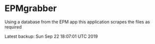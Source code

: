 # EPMgrabber
Using a database from the EPM app this application scrapes the files as required


Latest backup: Sun Sep 22 18:07:01 UTC 2019
